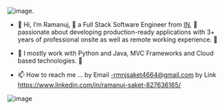 ![image](https://capsule-render.vercel.app/api?type=waving&height=182&color=gradient&text=Hello%20Everybody!&reversal=false&textBg=false&fontAlign=49&animation=fadeIn&fontAlignY=45&fontColor=0000ff).

- 👋 Hi, I’m Ramanuj, 👀 a Full Stack Software Engineer from [IN](https://en.wikipedia.org/wiki/India), 🌱 passionate about developing production-ready applications with 3+ years of professional onsite as well as remote working experience. 🎯

- 💞️ I mostly work with Python and Java, MVC Frameworks and Cloud based technologies. 🚀
- 📫 How to reach me ... by Email -rmnjsaket4664@gmail.com 
                         by Link https://www.linkedin.com/in/ramanuj-saket-827636165/
<!---
ram123-code/ram123-code is a ✨ special ✨ repository because its `README.md` (this file) appears on your GitHub profile.
You can click the Preview link to take a look at your changes.
--->
![image](https://github.com/LearnCodeWithRam/LearnCodeWithRam/assets/87684078/c1ddd944-e8b4-4ff6-bfda-0b88a2f49469)
